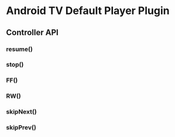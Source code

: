 # Android TV Default Player Plugin

## Controller API
### resume()
### stop()
### FF()
### RW()
### skipNext()
### skipPrev()